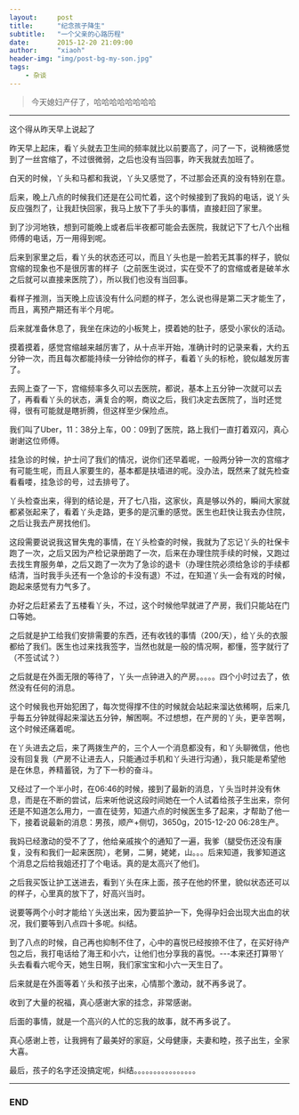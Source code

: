 ```yaml
---
layout:     post
title:      "纪念孩子降生"
subtitle:   "一个父亲的心路历程"
date:       2015-12-20 21:09:00
author:     "xiaoh"
header-img: "img/post-bg-my-son.jpg"
tags:
    - 杂谈
---
```


> 今天媳妇产仔了，哈哈哈哈哈哈哈哈

---

这个得从昨天早上说起了

昨天早上起床，看丫头就去卫生间的频率就比以前要高了，问了一下，说稍微感觉到了一丝宫缩了，不过很微弱，之后也没有当回事，昨天我就去加班了。

白天的时候，丫头和马都和我说，丫头又感觉了，不过那会还真的没有特别在意。

后来，晚上八点的时候我们还是在公司忙着，这个时候接到了我妈的电话，说丫头反应强烈了，让我赶快回家，我马上放下了手头的事情，直接赶回了家里。

到了沙河地铁，想到可能晚上或者后半夜都可能会去医院，我就记下了七八个出租师傅的电话，万一用得到呢。

后来到家里之后，看丫头的状态还可以，而且丫头也是一脸若无其事的样子，貌似宫缩的现象也不是很厉害的样子（之前医生说过，实在受不了的宫缩或者是破羊水之后就可以直接来医院了），所以我们也没有当回事。

看样子推测，当天晚上应该没有什么问题的样子，怎么说也得是第二天才能生了，而且，离预产期还有半个月呢。

后来就准备休息了，我坐在床边的小板凳上，摸着她的肚子，感受小家伙的活动。

摸着摸着，感觉宫缩越来越厉害了，从十点半开始，准确计时的记录来看，大约五分钟一次，而且每次都能持续一分钟给你的样子，看着丫头的标枪，貌似越发厉害了。

去网上查了一下，宫缩频率多久可以去医院，都说，基本上五分钟一次就可以去了，再看看丫头的状态，满复合的啊，商议之后，我们决定去医院了，当时还觉得，很有可能就是瞎折腾，但这样至少保险点。

我们叫了Uber，11：38分上车，00：09到了医院，路上我们一直打着双闪，真心谢谢这位师傅。

挂急诊的时候，护士问了我们的情况，说你们还早着呢，一般两分钟一次的宫缩才有可能生呢，而且人家要生的，基本都是扶墙进的呢。没办法，既然来了就先检查看看喽，挂急诊的号，过去排号了。

丫头检查出来，得到的结论是，开了七八指，这家伙，真是够以外的，瞬间大家就都紧张起来了，看着丫头走路，更多的是沉重的感觉。医生也赶快让我去办住院，之后让我去产房找他们。

这段需要说说我这冒失鬼的事情，在丫头检查的时候，我就为了忘记丫头的社保卡跑了一次，之后又因为产检记录册跑了一次，后来在办理住院手续的时候，又跑过去找生育服务单，之后又跑了一次为了急诊的退卡（办理住院必须给急诊的手续都结清，当时我手头还有一个急诊的卡没有退）不过，在知道丫头一会有戏的时候，跑起来感觉有力气多了。

办好之后赶紧去了五楼看丫头，不过，这个时候他早就进了产房，我们只能站在门口等她。

之后就是护工给我们安排需要的东西，还有收钱的事情（200/天），给丫头的衣服都给了我们。医生也过来找我签字，当然也就是一般的情况啊，都懂，签字就行了（不签试试？）

之后就是在外面无限的等待了，丫头一点钟进入的产房。。。。。四个小时过去了，依然没有任何的消息。

这个时候我也开始犯困了，每次觉得撑不住的时候就会站起来溜达依稀啊，后来几乎每五分钟就得起来溜达五分钟，解困啊。不过想想，在产房的丫头，更辛苦啊，这个时候还痛着呢。

在丫头进去之后，来了两拨生产的，三个人一个消息都没有，和丫头聊微信，他也没有回复我（产房不让进去人，只能通过手机和丫头进行沟通），我只能是希望他是在休息，养精蓄锐，为了下一秒的奋斗。

又经过了一个半小时，在06:46的时候，接到了最新的消息，丫头当时并没有休息，而是在不断的尝试，后来听他说这段时间她在一个人试着给孩子生出来，奈何还是不知道怎么用力，一直在徒劳，知道六点的时候医生多了起来，才帮助了他一下，接着说最新的消息：男孩，顺产+侧切，3650g，2015-12-20 06:28生产。

我妈已经激动的受不了了，他给亲戚挨个的通知了一遍，我爹（腿受伤还没有康复，没有和我们一起来医院），老舅，二舅，姥姥，山。。。后来知道，我爹知道这个消息之后给我姐还打了个电话。真的是太高兴了他们。

之后我买饭让护工送进去，看到丫头在床上面，孩子在他的怀里，貌似状态还可以的样子，心里真的放下了，好高兴当时。

说要等两个小时才能给丫头送出来，因为要监护一下，免得孕妇会出现大出血的状况，我们要等到八点四十多呢。纠结。

到了八点的时候，自己再也抑制不住了，心中的喜悦已经按捺不住了，在买好待产包之后，我打电话给了海王和小六，让他们也分享我的喜悦。---本来还打算带丫头去看看六呢今天，她生日啊，我们家宝宝和小六一天生日了。

后来就是在外面等着丫头和孩子出来，心情那个激动，就不再多说了。

收到了大量的祝福，真心感谢大家的挂念，非常感谢。

后面的事情，就是一个高兴的人忙的忘我的故事，就不再多说了。

真心感谢上苍，让我拥有了最美好的家庭，父母健康，夫妻和睦，孩子出生，全家大喜。

最后，孩子的名字还没搞定呢，纠结。。。。。。。。。。。。。。。。

---

### END

